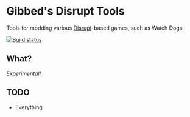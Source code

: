# Gibbed's Disrupt Tools

Tools for modding various [Disrupt](https://en.wikipedia.org/wiki/Ubisoft#Disrupt)-based games, such as Watch Dogs.

[![Build status](https://ci.appveyor.com/api/projects/status/ii320vxj3hs1j6f8/branch/master?svg=true)](https://ci.appveyor.com/project/gibbed/gibbed-disrupt/branch/master)

## What?

*Experimental!*

## TODO

* Everything.
